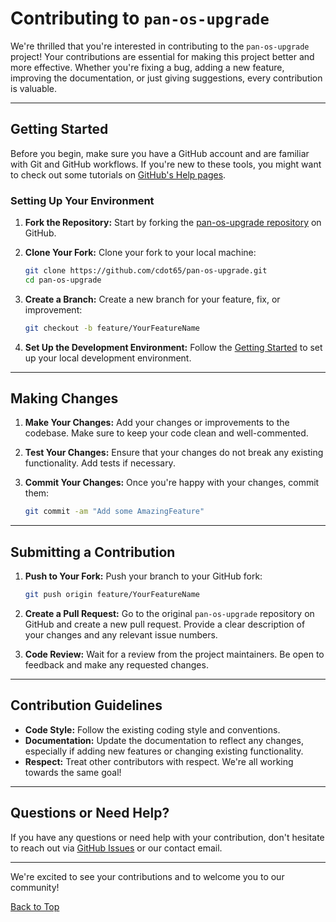# Contributing to `pan-os-upgrade`

We're thrilled that you're interested in contributing to the `pan-os-upgrade` project! Your contributions are essential for making this project better and more effective. Whether you're fixing a bug, adding a new feature, improving the documentation, or just giving suggestions, every contribution is valuable.

---

## Getting Started

Before you begin, make sure you have a GitHub account and are familiar with Git and GitHub workflows. If you're new to these tools, you might want to check out some tutorials on [GitHub's Help pages](https://help.github.com).

### Setting Up Your Environment

1. **Fork the Repository:** Start by forking the [pan-os-upgrade repository](https://github.com/cdot65/pan-os-upgrade) on GitHub.

2. **Clone Your Fork:** Clone your fork to your local machine:

    ```bash
    git clone https://github.com/cdot65/pan-os-upgrade.git
    cd pan-os-upgrade
    ```

3. **Create a Branch:** Create a new branch for your feature, fix, or improvement:

    ```bash
    git checkout -b feature/YourFeatureName
    ```

4. **Set Up the Development Environment:** Follow the [Getting Started](../user-guide/python/getting-started.md) to set up your local development environment.

---

## Making Changes

1. **Make Your Changes:** Add your changes or improvements to the codebase. Make sure to keep your code clean and well-commented.

2. **Test Your Changes:** Ensure that your changes do not break any existing functionality. Add tests if necessary.

3. **Commit Your Changes:** Once you're happy with your changes, commit them:

    ```bash
    git commit -am "Add some AmazingFeature"
    ```

---

## Submitting a Contribution

1. **Push to Your Fork:** Push your branch to your GitHub fork:

    ```bash
    git push origin feature/YourFeatureName
    ```

2. **Create a Pull Request:** Go to the original `pan-os-upgrade` repository on GitHub and create a new pull request. Provide a clear description of your changes and any relevant issue numbers.

3. **Code Review:** Wait for a review from the project maintainers. Be open to feedback and make any requested changes.

---

## Contribution Guidelines

- **Code Style:** Follow the existing coding style and conventions.
- **Documentation:** Update the documentation to reflect any changes, especially if adding new features or changing existing functionality.
- **Respect:** Treat other contributors with respect. We're all working towards the same goal!

---

## Questions or Need Help?

If you have any questions or need help with your contribution, don't hesitate to reach out via [GitHub Issues](https://github.com/cdot65/pan-os-upgrade/issues) or our contact email.

---

We're excited to see your contributions and to welcome you to our community!

[Back to Top](#contributing-to-pan-os-automation-project)
